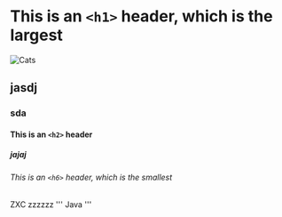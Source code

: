 # This is an `<h1>` header, which is the largest
![Cats](https://static.vecteezy.com/system/resources/previews/033/540/048/large_2x/two-funny-cats-take-a-selfie-on-the-beach-humor-created-using-artificial-intelligence-free-photo.jpg)
## jasdj
### sda 
#### This is an `<h2>` header
##### jajaj
###### This is an `<h6>` header, which is the smallest
ZXC
zzzzzz
''' Java '''
